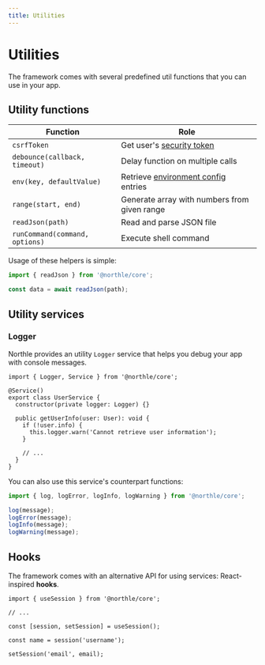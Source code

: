 ```yaml
---
title: Utilities
---
```


# Utilities

The framework comes with several predefined util functions that you can use in your app.

## Utility functions

| Function                       | Role                                                                                        |
| ------------------------------ | ------------------------------------------------------------------------------------------- |
| `csrfToken`                    | Get user's [security token](/docs/advanced/csrf-protection)                                 |
| `debounce(callback, timeout)`  | Delay function on multiple calls                                                            |
| `env(key, defaultValue)`       | Retrieve [environment config](/docs/essentials/configuration#environment-configuration) entries |
| `range(start, end)`            | Generate array with numbers from given range                                                |
| `readJson(path)`               | Read and parse JSON file                                                                    |
| `runCommand(command, options)` | Execute shell command                                                                       |

Usage of these helpers is simple:

```ts
import { readJson } from '@northle/core';

const data = await readJson(path);
```

## Utility services

### Logger

Northle provides an utility `Logger` service that helps you debug your app with console messages.

```ts{1,5,9}
import { Logger, Service } from '@northle/core';

@Service()
export class UserService {
  constructor(private logger: Logger) {}

  public getUserInfo(user: User): void {
    if (!user.info) {
      this.logger.warn('Cannot retrieve user information');
    }

    // ...
  }
}
```

You can also use this service's counterpart functions:

```ts
import { log, logError, logInfo, logWarning } from '@northle/core';

log(message);
logError(message);
logInfo(message);
logWarning(message);
```

## Hooks

The framework comes with an alternative API for using services: React-inspired **hooks**.

```ts{1,5}
import { useSession } from '@northle/core';

// ...

const [session, setSession] = useSession();

const name = session('username');

setSession('email', email);
```

